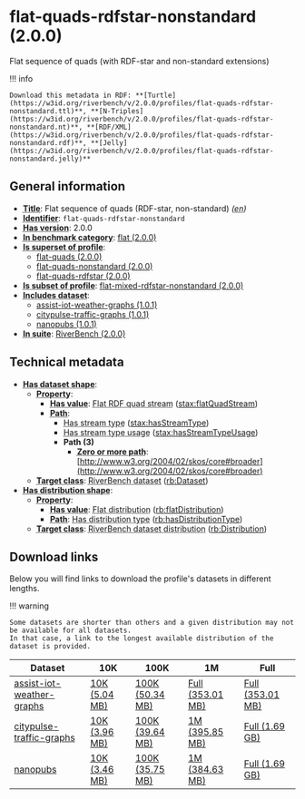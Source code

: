 # flat-quads-rdfstar-nonstandard (2.0.0)

Flat sequence of quads (with RDF-star and non-standard extensions)

!!! info

    Download this metadata in RDF: **[Turtle](https://w3id.org/riverbench/v/2.0.0/profiles/flat-quads-rdfstar-nonstandard.ttl)**, **[N-Triples](https://w3id.org/riverbench/v/2.0.0/profiles/flat-quads-rdfstar-nonstandard.nt)**, **[RDF/XML](https://w3id.org/riverbench/v/2.0.0/profiles/flat-quads-rdfstar-nonstandard.rdf)**, **[Jelly](https://w3id.org/riverbench/v/2.0.0/profiles/flat-quads-rdfstar-nonstandard.jelly)**



## General information

- **<abbr title="A name given to the resource.">Title</abbr>**: Flat sequence of quads (RDF-star, non-standard) _(<abbr title="English">en</abbr>)_
- **<abbr title="An unambiguous reference to the resource within a given context.">Identifier</abbr>**: `flat-quads-rdfstar-nonstandard`
- **<abbr title="Version tag of an artifact">Has version</abbr>**: 2.0.0
- **<abbr title="Indicates that the subject (either a task or a profile) is in benchmark category. This property is functional (each task/profile must be in exactly one benchmark category).">In benchmark category</abbr>**: [flat (2.0.0)](https://w3id.org/riverbench/v/2.0.0/categories/flat)
- **<abbr title="Indicates that this profile contains all datasets of the other profile">Is superset of profile</abbr>**: 
    - [flat-quads (2.0.0)](https://w3id.org/riverbench/v/2.0.0/profiles/flat-quads)
    - [flat-quads-nonstandard (2.0.0)](https://w3id.org/riverbench/v/2.0.0/profiles/flat-quads-nonstandard)
    - [flat-quads-rdfstar (2.0.0)](https://w3id.org/riverbench/v/2.0.0/profiles/flat-quads-rdfstar)
- **<abbr title="Indicates that this profile's datasets are all in the other profile">Is subset of profile</abbr>**: [flat-mixed-rdfstar-nonstandard (2.0.0)](https://w3id.org/riverbench/v/2.0.0/profiles/flat-mixed-rdfstar-nonstandard)
- **<abbr title="Indicates which datasets are included in the profile">Includes dataset</abbr>**: 
    - [assist-iot-weather-graphs (1.0.1)](https://w3id.org/riverbench/datasets/assist-iot-weather-graphs/1.0.1)
    - [citypulse-traffic-graphs (1.0.1)](https://w3id.org/riverbench/datasets/citypulse-traffic-graphs/1.0.1)
    - [nanopubs (1.0.1)](https://w3id.org/riverbench/datasets/nanopubs/1.0.1)
- **<abbr title="Indicates the benchmark suite to which a dataset or profile belongs">In suite</abbr>**: [RiverBench (2.0.0)](https://w3id.org/riverbench/v/2.0.0)

## Technical metadata

- **<abbr title="Specifies the SHACL shape of distributions that are allowed in a given benchmark profile.">Has dataset shape</abbr>**: 
    - **<abbr title="Links a shape to its property shapes.">Property</abbr>**:     
        - **<abbr title="Specifies a value that must be among the value nodes.">Has value</abbr>**: <abbr title="A flat RDF quad stream is a flat RDF stream whose elements are quads.">Flat RDF quad stream</abbr> ([stax:flatQuadStream](https://w3id.org/stax/ontology#flatQuadStream))
        - **<abbr title="Specifies the property path of a property shape.">Path</abbr>**:     
            - <abbr title="For an RDF stream type usage, this property indicates which stream type is used.">Has stream type</abbr> ([stax:hasStreamType](https://w3id.org/stax/ontology#hasStreamType))
            - <abbr title="Inverse of stax:isUsageOf – indicates that the subject is related to a usage of an RDF stream type.  The subject for this property can be for example a published stream on the Web (e.g., vocals:RDFStream) or a scientific publication that discusses a usage of an RDF stream type.">Has stream type usage</abbr> ([stax:hasStreamTypeUsage](https://w3id.org/stax/ontology#hasStreamTypeUsage))
            - **Path (3)**    
                - **<abbr title="The (single) value of this property represents a path that is matched zero or more times.">Zero or more path</abbr>**: [http://www.w3.org/2004/02/skos/core#broader](http://www.w3.org/2004/02/skos/core#broader)
    - **<abbr title="Links a shape to a class, indicating that all instances of the class must conform to the shape.">Target class</abbr>**: <abbr title="A dataset in the RiverBench benchmark suite">RiverBench dataset</abbr> ([rb:Dataset](https://w3id.org/riverbench/schema/metadata#Dataset))
- **<abbr title="Specifies the SHACL shape of distributions that are allowed in a given benchmark profile.">Has distribution shape</abbr>**: 
    - **<abbr title="Links a shape to its property shapes.">Property</abbr>**:     
        - **<abbr title="Specifies a value that must be among the value nodes.">Has value</abbr>**: <abbr title="The dataset is distributed as a single flat file.">Flat distribution</abbr> ([rb:flatDistribution](https://w3id.org/riverbench/schema/metadata#flatDistribution))
        - **<abbr title="Specifies the property path of a property shape.">Path</abbr>**: <abbr title="Indicates the type of RiverBench dataset distribution">Has distribution type</abbr> ([rb:hasDistributionType](https://w3id.org/riverbench/schema/metadata#hasDistributionType))
    - **<abbr title="Links a shape to a class, indicating that all instances of the class must conform to the shape.">Target class</abbr>**: <abbr title="A distribution of a dataset in the RiverBench benchmark suite.">RiverBench dataset distribution</abbr> ([rb:Distribution](https://w3id.org/riverbench/schema/metadata#Distribution))


## Download links

Below you will find links to download the profile's datasets in different lengths.

!!! warning

    Some datasets are shorter than others and a given distribution may not be available for all datasets.
    In that case, a link to the longest available distribution of the dataset is provided.

Dataset | 10K | 100K | 1M | Full
--- | --- | --- | --- | ---
[assist-iot-weather-graphs](https://w3id.org/riverbench/datasets/assist-iot-weather-graphs/1.0.1) | [10K (5.04 MB)](https://w3id.org/riverbench/datasets/assist-iot-weather-graphs/1.0.1/files/flat_10K.nq.gz) | [100K (50.34 MB)](https://w3id.org/riverbench/datasets/assist-iot-weather-graphs/1.0.1/files/flat_100K.nq.gz) | [Full (353.01 MB)](https://w3id.org/riverbench/datasets/assist-iot-weather-graphs/1.0.1/files/flat_full.nq.gz) | [Full (353.01 MB)](https://w3id.org/riverbench/datasets/assist-iot-weather-graphs/1.0.1/files/flat_full.nq.gz)
[citypulse-traffic-graphs](https://w3id.org/riverbench/datasets/citypulse-traffic-graphs/1.0.1) | [10K (3.96 MB)](https://w3id.org/riverbench/datasets/citypulse-traffic-graphs/1.0.1/files/flat_10K.nq.gz) | [100K (39.64 MB)](https://w3id.org/riverbench/datasets/citypulse-traffic-graphs/1.0.1/files/flat_100K.nq.gz) | [1M (395.85 MB)](https://w3id.org/riverbench/datasets/citypulse-traffic-graphs/1.0.1/files/flat_1M.nq.gz) | [Full (1.69 GB)](https://w3id.org/riverbench/datasets/citypulse-traffic-graphs/1.0.1/files/flat_full.nq.gz)
[nanopubs](https://w3id.org/riverbench/datasets/nanopubs/1.0.1) | [10K (3.46 MB)](https://w3id.org/riverbench/datasets/nanopubs/1.0.1/files/flat_10K.nq.gz) | [100K (35.75 MB)](https://w3id.org/riverbench/datasets/nanopubs/1.0.1/files/flat_100K.nq.gz) | [1M (384.63 MB)](https://w3id.org/riverbench/datasets/nanopubs/1.0.1/files/flat_1M.nq.gz) | [Full (1.69 GB)](https://w3id.org/riverbench/datasets/nanopubs/1.0.1/files/flat_full.nq.gz)